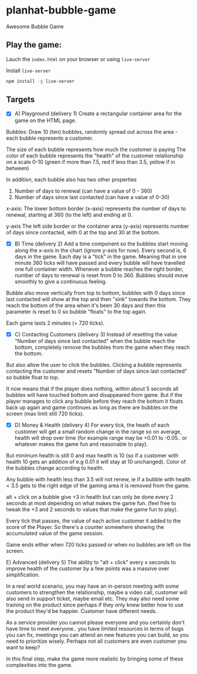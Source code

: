 # planhat-bubble-game
Awesome Bubble Game

## Play the game:

Lauch the `index.html` on your browser or using `live-server`

Install `live-server`

```bash
npm install -g live-server
```

## Targets
- [x] A) Playground (delivery 1)
Create a rectangular container area for the game on the HTML page.

Bubbles:
Draw 10 (ten) bubbles, randomly spread out across the area - each bubble represents a customer.

The size of each bubble represents how much the customer is paying
The color of each bubble represents the "health" of the customer relationship on a scale 0-10
(green if more than 7.5,  red if less than 3.5, yellow if in between)

In addition, each bubble also has two other properties
1) Number of days to renewal (can have a value of 0 - 360)
2) Number of days since last contacted (can have a value of 0-30)

x-axis:
The lower bottom border (x-axis) represents the number of days to renewal, starting at 360 (to the left) and ending at 0. 

y-axis
The left side border or the container area (y-axis) represents number of days since contacted, with 0 at the top and 30 at the bottom.


- [x] B) Time (delivery 2)
Add a time component so the bubbles start moving along the x-axis in the chart (ignore y-axis for now).
Every second is, 6 days in the game. Each day is a "tick" in the game. Meaning that in one minute 360 ticks will have passed and every bubble will have travelled one full container width. Whenever a bubble reaches the right border, number of days to renewal is reset from 0 to 360. Bubbles should move smoothly to give a continuous feeling.

Bubble also move vertically from top to bottom, bubbles with 0 days since last contacted will show at the top and then "sink" towards the bottom. They reach the bottom of the area when it's been 30 days and then this parameter is reset to 0 so bubble "floats" to the top again.

Each game lasts 2 minutes (= 720 ticks).


- [x] C) Contacting Customers (delivery 3)
Instead of resetting the value "Number of days since last contacted" when the bubble reach the bottom, completely remove the bubbles from the game when they reach the bottom.

But also allow the user to click the bubbles. Clicking a bubble represents contacting the customer and resets  "Number of days since last contacted"  so bubble float to top.

It now means that if the player does nothing, within about 5 seconds all bubbles will have touched bottom and disappeared from game. But if the player manages to click any bubble before they reach the bottom it floats back up again and game continues as long as there are bubbles on the screen (max limit still 720 ticks).

- [x] D) Money & Health (delivery 4)
For every tick, the heath of each customer will get a small random change in the range  so on average, health will drop over time (for example range may be +0.01 to -0.05.. or whatever makes the game fun and reasonable to play). 

But minimum health is still 0 and max health is 10 (so if a customer with health 10 gets an addition of e.g 0.01 it will stay at 10 unchanged). Color of the bubbles change according to health.

Any bubble with health less than 3.5 will not renew, ie if a bubble with health < 3.5 gets to the right edge of the gaming area it is removed from the game.

alt + click on a bubble give +3 in health but can only be done every 2 seconds at most depending on what makes the game fun. (feel free to tweak the +3 and 2 seconds to values that make the game fun to play).

Every tick that passes, the value of each active customer it added to the score of the Player. So there's a counter somewhere showing the accumulated value of the game session.

Game ends either when 720 ticks passed or when no bubbles are left on the screen.

E) Advanced (delivery 5)
The ability to "alt + click" every x seconds to improve health of the customer by a few points was a massive over simplification. 

In a real world scenario,  you may have an in-person meeting with some customers to strengthen the relationship, maybe a video call, customer will also send in support ticket, maybe email etc. They may also need some training on the product since perhaps if they only knew better how to use the product they'd be happier. Customer have different needs.

As a service provider you cannot please everyone and you certainly don't have time to meet everyone.. you have limited resources in terms of bugs you can fix, meetings you can attend an new features you can build, so you need to prioritize wisely. Perhaps not all customers are even customer you want to keep? 

In this final step, make the game more realistic by bringing some of these complexities into the game.
